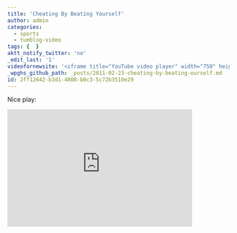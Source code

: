 ```yaml
---
title: 'Cheating By Beating Yourself'
author: admin
categories:
  - sports
  - tumblog-video
tags: {  }
aktt_notify_twitter: 'no'
_edit_last: '1'
videofornewsite: '<iframe title="YouTube video player" width="750" height="452" src="http://www.youtube.com/embed/UsEbf-o83fc?rel=0&amp;hd=1" frameborder="0" allowfullscreen></iframe>'
_wpghs_github_path: _posts/2011-02-23-cheating-by-beating-ourself.md
id: 2ff12642-b3d1-4808-b0c3-5c72b3510e29
---
```

<p>Nice play:</p>
<p><iframe title="YouTube video player" width="419" height="266" src="http://www.youtube.com/embed/UsEbf-o83fc?rel=0" frameborder="0" allowfullscreen></iframe></p>
<p><a href="http://www.youtube.com/watch?v=UsEbf-o83fc>Direct link to video</a></p>

